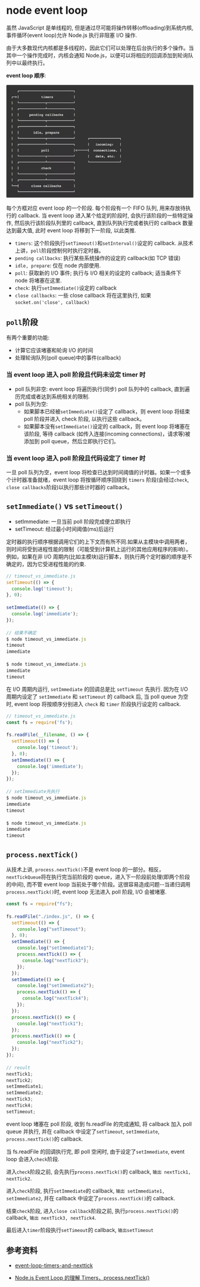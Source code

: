 # node event loop

虽然 JavaScript 是单线程的, 但是通过尽可能将操作转移(offloading)到系统内核, 事件循环(event loop)允许 Node.js 执行非阻塞 I/O 操作.

由于大多数现代内核都是多线程的，因此它们可以处理在后台执行的多个操作。当其中一个操作完成时，内核会通知 Node.js，以便可以将相应的回调添加到轮询队列中以最终执行。

**event loop 顺序**:

![](https://github.com/tzstone/MarkdownPhotos/blob/master/node-event-loop.jpeg)

每个方框对应 event loop 的一个阶段.
每个阶段有一个 FIFO 队列, 用来存放待执行的 callback. 当 event loop 进入某个给定的阶段时, 会执行该阶段的一些特定操作, 然后执行该阶段队列里的 callback, 直到队列执行完或者执行的 callback 数量达到最大值, 此时 event loop 将移到下一阶段, 以此类推.

- `timers`: 这个阶段执行`setTimeout()`和`setInterval()`设定的 callback. 从技术上讲，`poll`阶段控制何时执行定时器。
- `pending callbacks`: 执行某些系统操作的设定的 callback(如 TCP 错误)
- `idle, prepare`: 仅在 node 内部使用.
- `poll`: 获取新的 I/O 事件; 执行与 I/O 相关的设定的 callback; 适当条件下 node 将堵塞在这里.
- `check`: 执行`setImmediate()`设定的 callback
- `close callbacks`: 一些 close callback 将在这里执行, 如果`socket.on('close', callback)`

## `poll`阶段

有两个重要的功能:

- 计算它应该堵塞和轮询 I/O 的时间
- 处理轮询队列(poll queue)中的事件(callback)

### 当 event loop 进入 poll 阶段且代码未设定 timer 时

- poll 队列非空: event loop 将遍历执行(同步) poll 队列中的 callback, 直到遍历完成或者达到系统相关的限制.
- poll 队列为空:
  - 如果脚本已经被`setImmediate()`设定了 callback，则 event loop 将结束 poll 阶段并进入 check 阶段, 以执行这些 callback。
  - 如果脚本没有`setImmediate()`设定的 callback，则 event loop 将堵塞在该阶段, 等待 callback (如传入连接(incoming connections)，请求等)被添加到 poll queue，然后立即执行它们。

### 当 event loop 进入 poll 阶段且代码设定了 timer 时

一旦 poll 队列为空，event loop 将检查已达到时间阈值的计时器。如果一个或多个计时器准备就绪，event loop 将按循环顺序回绕到 `timers` 阶段(会经过`check`, `close callbacks`阶段)以执行那些计时器的 callback。

## `setImmediate()` vs `setTimeout()`

- setImmediate: 一旦当前 poll 阶段完成便立即执行
- setTimeout: 经过最小时间阈值(ms)后运行

定时器的执行顺序根据调用它们的上下文而有所不同.如果从主模块中调用两者，则时间将受到进程性能的限制（可能受到计算机上运行的其他应用程序的影响）。
例如，如果在非 I/O 周期内(比如主模块)运行脚本，则执行两个定时器的顺序是不确定的，因为它受进程性能的约束.

```js
// timeout_vs_immediate.js
setTimeout(() => {
  console.log('timeout');
}, 0);

setImmediate(() => {
  console.log('immediate');
});

// 结果不确定
$ node timeout_vs_immediate.js
timeout
immediate

$ node timeout_vs_immediate.js
immediate
timeout
```

在 I/O 周期内运行, `setImmediate` 的回调总是比 `setTimeout` 先执行. 因为在 I/O 周期内设定了 `setImmediate` 和 `setTimeout` 的 callback 后, 当 poll queue 为空时, event loop 将按顺序分别进入 `check` 和 `timer` 阶段执行设定的 callback.

```js
// timeout_vs_immediate.js
const fs = require('fs');

fs.readFile(__filename, () => {
  setTimeout(() => {
    console.log('timeout');
  }, 0);
  setImmediate(() => {
    console.log('immediate');
  });
});

// setImmediate先执行
$ node timeout_vs_immediate.js
immediate
timeout

$ node timeout_vs_immediate.js
immediate
timeout
```

## `process.nextTick()`

从技术上讲, `process.nextTick()`不是 event loop 的一部分。相反，`nextTickQueue`将在执行完当前阶段的 queue，进入下一阶段前处理(即两个阶段的中间), 而不管 event loop 当前处于哪个阶段。这很容易造成问题--当递归调用`process.nextTick()`时, event loop 无法进入 poll 阶段, I/O 会被堵塞.

```js
const fs = require("fs");

fs.readFile("./index.js", () => {
  setTimeout(() => {
    console.log("setTimeout");
  }, 0);
  setImmediate(() => {
    console.log("setImmediate1");
    process.nextTick(() => {
      console.log("nextTick3");
    });
  });
  setImmediate(() => {
    console.log("setImmediate2");
    process.nextTick(() => {
      console.log("nextTick4");
    });
  });
  process.nextTick(() => {
    console.log("nextTick1");
  });
  process.nextTick(() => {
    console.log("nextTick2");
  });
});

// result
nextTick1;
nextTick2;
setImmediate1;
setImmediate2;
nextTick3;
nextTick4;
setTimeout;
```

event loop 堵塞在 poll 阶段, 收到 fs.readFile 的完成通知, 将 callback 加入 poll queue 并执行, 并在 callback 中设定了`setTimeout`, `setImmediate`, `process.nextTick()`的 callback.

当 fs.readFile 的回调执行完, 即 poll 空闲时, 由于设定了`setImmediate`, event loop 会进入`check`阶段.

进入`check`阶段之前, 会先执行`process.nextTick()`的 callback, `输出 nextTick1, nextTick2`.

进入`check`阶段, 执行`setImmediate`的 callback, `输出 setImmediate1, setImmediate2`, 并在 callback 中设定了`process.nextTick()`的 callback.

结束`check`阶段, 进入`close callback`阶段之前, 执行`process.nextTick()`的 callback, `输出 nextTick3, nextTick4`.

最后进入`timer`阶段执行`setTimeout`的 callback, `输出setTimeout`

## 参考资料

- [event-loop-timers-and-nexttick](https://nodejs.org/en/docs/guides/event-loop-timers-and-nexttick/)

- [Node.js Event Loop 的理解 Timers，process.nextTick()](https://cnodejs.org/topic/57d68794cb6f605d360105bf)
